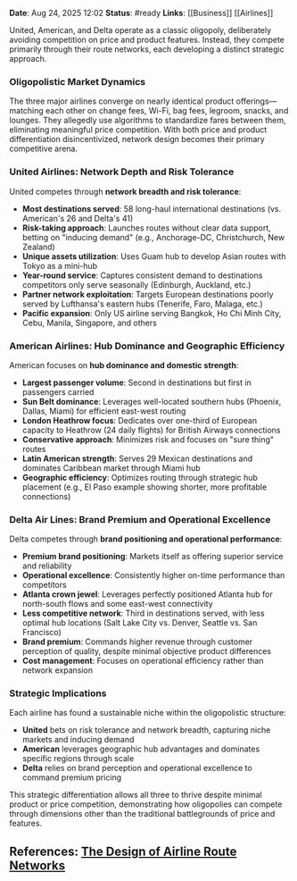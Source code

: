 **Date**: Aug 24, 2025 12:02
**Status**: #ready 
**Links**: [[Business]] [[Airlines]]

United, American, and Delta operate as a classic oligopoly, deliberately avoiding competition on price and product features. Instead, they compete primarily through their route networks, each developing a distinct strategic approach.

### Oligopolistic Market Dynamics

The three major airlines converge on nearly identical product offerings—matching each other on change fees, Wi-Fi, bag fees, legroom, snacks, and lounges. They allegedly use algorithms to standardize fares between them, eliminating meaningful price competition. With both price and product differentiation disincentivized, network design becomes their primary competitive arena.

### United Airlines: Network Depth and Risk Tolerance

United competes through **network breadth and risk tolerance**:

- **Most destinations served**: 58 long-haul international destinations (vs. American's 26 and Delta's 41)
- **Risk-taking approach**: Launches routes without clear data support, betting on "inducing demand" (e.g., Anchorage-DC, Christchurch, New Zealand)
- **Unique assets utilization**: Uses Guam hub to develop Asian routes with Tokyo as a mini-hub
- **Year-round service**: Captures consistent demand to destinations competitors only serve seasonally (Edinburgh, Auckland, etc.)
- **Partner network exploitation**: Targets European destinations poorly served by Lufthansa's eastern hubs (Tenerife, Faro, Malaga, etc.)
- **Pacific expansion**: Only US airline serving Bangkok, Ho Chi Minh City, Cebu, Manila, Singapore, and others

### American Airlines: Hub Dominance and Geographic Efficiency

American focuses on **hub dominance and domestic strength**:

- **Largest passenger volume**: Second in destinations but first in passengers carried
- **Sun Belt dominance**: Leverages well-located southern hubs (Phoenix, Dallas, Miami) for efficient east-west routing
- **London Heathrow focus**: Dedicates over one-third of European capacity to Heathrow (24 daily flights) for British Airways connections
- **Conservative approach**: Minimizes risk and focuses on "sure thing" routes
- **Latin American strength**: Serves 29 Mexican destinations and dominates Caribbean market through Miami hub
- **Geographic efficiency**: Optimizes routing through strategic hub placement (e.g., El Paso example showing shorter, more profitable connections)

### Delta Air Lines: Brand Premium and Operational Excellence

Delta competes through **brand positioning and operational performance**:

- **Premium brand positioning**: Markets itself as offering superior service and reliability
- **Operational excellence**: Consistently higher on-time performance than competitors
- **Atlanta crown jewel**: Leverages perfectly positioned Atlanta hub for north-south flows and some east-west connectivity
- **Less competitive network**: Third in destinations served, with less optimal hub locations (Salt Lake City vs. Denver, Seattle vs. San Francisco)
- **Brand premium**: Commands higher revenue through customer perception of quality, despite minimal objective product differences
- **Cost management**: Focuses on operational efficiency rather than network expansion

### Strategic Implications

Each airline has found a sustainable niche within the oligopolistic structure:

- **United** bets on risk tolerance and network breadth, capturing niche markets and inducing demand
- **American** leverages geographic hub advantages and dominates specific regions through scale
- **Delta** relies on brand perception and operational excellence to command premium pricing

This strategic differentiation allows all three to thrive despite minimal product or price competition, demonstrating how oligopolies can compete through dimensions other than the traditional battlegrounds of price and features.

## References: [The Design of Airline Route Networks](https://youtu.be/sY7cQNx4Hg4?si=pSKhnD-g4LZ2_gZI)